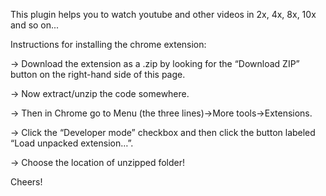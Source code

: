 
  
 This plugin helps you to watch youtube and other videos in 2x, 4x, 8x, 10x and so on...
 
  
 Instructions for installing the chrome extension:
 
 
 -> Download the extension as a .zip by looking for the “Download ZIP” button on the right-hand side of this page.
 
 -> Now extract/unzip the code somewhere.
 
 -> Then in Chrome go to Menu (the three lines)->More tools->Extensions.
 
 -> Click the “Developer mode” checkbox and then click the button labeled “Load unpacked extension…”.
 
 -> Choose the location of unzipped folder!
 
 
 Cheers!

